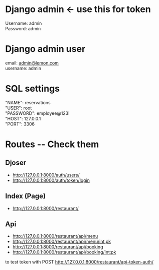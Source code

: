 # Django admin <- use this for token
Username: admin <br/>
Password: admin

# Django admin user 
email: admin@lemon.com <br/>
username: admin


# SQL settings
"NAME": reservations <br/>
"USER": root <br/>
"PASSWORD": employee@123! <br/>
"HOST": 127.0.0.1 <br/>
"PORT": 3306 <br/>

# Routes -- Check them
## Djoser 
- http://127.0.0.1:8000/auth/users/
- http://127.0.0.1:8000/auth/token/login

## Index (Page)
- http://127.0.0.1:8000/restaurant/

## Api 
- http://127.0.0.1:8000/restaurant/api/menu
- http://127.0.0.1:8000/restaurant/api/menu/<int:pk>
- http://127.0.0.1:8000/restaurant/api/booking
- http://127.0.0.1:8000/restaurant/api/booking/<int:pk>

to test token with POST 
http://127.0.0.1:8000/restaurant/api-token-auth/
